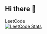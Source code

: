 ## Hi there 👋
<!--![Linguagens Mais Utilizadas](https://github-readme-stats.vercel.app/api/top-langs/?username=jocologne&layout=compact&theme=radical)-->
<!--[Suas Estatísticas do GitHub](https://github-readme-stats.vercel.app/api?username=jocologne&show_icons=true&theme=radical)-->

LeetCode  
[![LeetCode Stats](https://leetcode.card.workers.dev/?username=jocolognesi)](https://leetcode.com/jocolognesi/)







<!--
**jocologne/jocologne** is a ✨ _special_ ✨ repository because its `README.md` (this file) appears on your GitHub profile.

Here are some ideas to get you started:

- 🔭 I’m currently working on ...
- 🌱 I’m currently learning ...
- 👯 I’m looking to collaborate on ...
- 🤔 I’m looking for help with ...
- 💬 Ask me about ...
- 📫 How to reach me: ...
- 😄 Pronouns: ...
- ⚡ Fun fact: ...
-->
